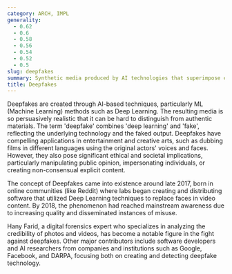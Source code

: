 ```yaml
---
category: ARCH, IMPL
generality:
  - 0.62
  - 0.6
  - 0.58
  - 0.56
  - 0.54
  - 0.52
  - 0.5
slug: deepfakes
summary: Synthetic media produced by AI technologies that superimpose existing images or videos onto source images or videos to create realistic likenesses.
title: Deepfakes
---
```


Deepfakes are created through AI-based techniques, particularly ML (Machine Learning) methods such as Deep Learning. The resulting media is so persuasively realistic that it can be hard to distinguish from authentic materials. The term 'deepfake' combines 'deep learning' and 'fake', reflecting the underlying technology and the faked output. Deepfakes have compelling applications in entertainment and creative arts, such as dubbing films in different languages using the original actors' voices and faces. However, they also pose significant ethical and societal implications, particularly manipulating public opinion, impersonating individuals, or creating non-consensual explicit content.

The concept of Deepfakes came into existence around late 2017, born in online communities (like Reddit) where labs began creating and distributing software that utilized Deep Learning techniques to replace faces in video content. By 2018, the phenomenon had reached mainstream awareness due to increasing quality and disseminated instances of misuse.

Hany Farid, a digital forensics expert who specializes in analyzing the credibility of photos and videos, has become a notable figure in the fight against deepfakes. Other major contributors include software developers and AI researchers from companies and institutions such as Google, Facebook, and DARPA, focusing both on creating and detecting deepfake technology.
